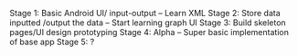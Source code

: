 Stage 1: Basic Android UI/ input-output – Learn XML
Stage 2: Store data inputted /output the data – Start learning graph UI
Stage 3: Build skeleton pages/UI design prototyping 
Stage 4: Alpha – Super basic implementation of base app
Stage 5: ?
